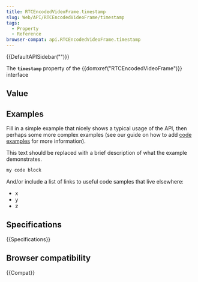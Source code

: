 ```yaml
---
title: RTCEncodedVideoFrame.timestamp
slug: Web/API/RTCEncodedVideoFrame/timestamp
tags:
  - Property
  - Reference
browser-compat: api.RTCEncodedVideoFrame.timestamp
---
```

{{DefaultAPISidebar("")}}

The **`timestamp`** property of the {{domxref("RTCEncodedVideoFrame")}} interface 

## Value



## Examples

Fill in a simple example that nicely shows a typical usage of the API, then perhaps some more complex examples (see our guide on how to add [code examples](/en-US/docs/MDN/Contribute/Structures/Code_examples) for more information).

This text should be replaced with a brief description of what the example demonstrates.

```js
my code block
```

And/or include a list of links to useful code samples that live elsewhere:

*   x
*   y
*   z

## Specifications

{{Specifications}}

## Browser compatibility

{{Compat}}


